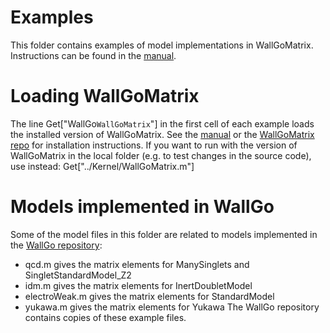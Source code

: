 # Examples
This folder contains examples of model implementations in WallGoMatrix.
Instructions can be found in the [manual](https://arxiv.org/abs/2411.04970).

# Loading WallGoMatrix
The line 
    Get["WallGo`WallGoMatrix`"]
in the first cell of each example loads the installed version of WallGoMatrix. See the [manual](https://arxiv.org/abs/2411.04970) or the [WallGoMatrix repo](https://github.com/Wall-Go/WallGoMatrix) for installation instructions.
If you want to run with the version of WallGoMatrix in the local folder (e.g. to test changes in the source code), use instead:
    Get["../Kernel/WallGoMatrix.m"]

# Models implemented in WallGo
Some of the model files in this folder are related to models implemented in the [WallGo repository](https://github.com/Wall-Go/WallGo):
- qcd.m gives the matrix elements for ManySinglets and SingletStandardModel_Z2
- idm.m gives the matrix elements for InertDoubletModel
- electroWeak.m gives the matrix elements for StandardModel
- yukawa.m gives the matrix elements for Yukawa
The WallGo repository contains copies of these example files.